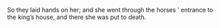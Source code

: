 So they laid hands on her; and she went through the horses ’ entrance to the king’s house, and there she was put to death.
